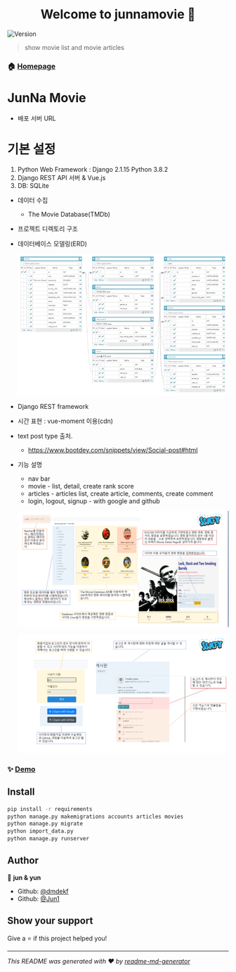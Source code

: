 <h1 align="center">Welcome to junnamovie 👋</h1>
<p>
  <img alt="Version" src="https://img.shields.io/badge/version-1-blue.svg?cacheSeconds=2592000" />
</p>

> show movie list and movie articles

### 🏠 [Homepage](http://ec2-18-218-2-164.us-east-2.compute.amazonaws.com/)

# JunNa Movie

- 배포 서버 URL

# 기본 설정

1. Python Web Framework : Django 2.1.15 Python 3.8.2
2. Django REST API 서버 & Vue.js
3. DB: SQLite

- 데이터 수집
  
  - The Movie Database(TMDb)
  
- 프로젝트 디렉토리 구조

- 데이터베이스 모델링(ERD)

  ![image-20200622092304168](assets/image-20200622092304168.png)

- Django REST framework

- 시간 표현 : vue-moment 이용(cdn)

- text post type 출처.

  - https://www.bootdey.com/snippets/view/Social-post#html

- 기능 설명

  - nav bar 
  - movie - list, detail, create rank score
  - articles - articles list, create article, comments, create comment
  - login, logout, signup - with google and github

  ![image-20200622092456764](assets/image-20200622092456764.png)

  ![image-20200622092524925](assets/image-20200622092524925.png)

### ✨ [Demo](http://localhost:8000/)

## Install

```sh
pip install -r requirements
python manage.py makemigrations accounts articles movies
python manage.py migrate
python import_data.py
python manage.py runserver
```

## Author

👤 **jun & yun**

- Github: [@dmdekf](https://github.com/dmdekf)
- Github: [@Jun1](https://github.com/pji328)

## Show your support

Give a ⭐️ if this project helped you!

---

_This README was generated with ❤️ by [readme-md-generator](https://github.com/kefranabg/readme-md-generator)_

